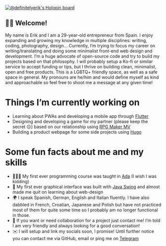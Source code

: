 [![@definitelyerik's Holopin board](https://holopin.me/definitelyerik)](https://holopin.io/@definitelyerik)

## 👋🏻 Welcome!

My name is Erik and I am a 29-year-old entrepreneur from Spain. I enjoy expanding and growing my knowledge in multiple disciplines: writing, coding, photography, design… Currently, I’m trying to focus my career on writing/translating and doing some minimalist front-end web design and development.
I’m a huge advocate of open-source code and try to build my projects based on that philosophy. I will probably setup a Ko-fi or similar service to accept funding or tips, but I thrive on building clean, minimalist, open and free products.
This is a LGBTQ+ friendly space, as well as a safe space in general. My pronouns are he/him and would define myself as kind and approachable so feel free to shoot me a message at any given time!
# Things I’m currently working on
- Learning about PWAs and developing a mobile app through [Flutter]( https://flutter.dev/)
- Designing and developing a game for my partner (please keep the secret 😉) based on our relationship using [RPG Maker MV]( https://www.rpgmakerweb.com/products/rpg-maker-mv)
- Building a product webpage for some side projects using [Hugo]( https://gohugo.io/)
# Some fun facts about me and my skills
- 👨🏻‍💻 My first ever programming course was taught in [Ada](https://en.wikipedia.org/wiki/Ada_(programming_language)) (I wish I was kidding)
- 🎨 My first ever graphical interface was built with [Java Swing](https://en.wikipedia.org/wiki/Swing_(Java)) and almost made me quit on learning about web-design
- 🌍 I speak Spanish, German, English and Italian fluently. I have also dabbled in French, Croatian, Japanese and Polish but have not practiced most of them for quite some time so I probably am no longer functional in those.
- 🤝 If you want or need collaboration for a project just contact me! I’m told I am very friendly and always looking for a good conversation!
- ✉️ I will setup and link my socials soon, I promise! Until further notice you can contact me via GitHub, email or ping me on [Telegram](https://t.me/definitelyerik)
